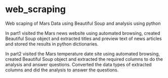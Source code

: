 # web_scraping
Web scaping of Mars Data using Beautiful Soup and analysis using python

In part1 
visited the Mars news website using automated browsing, created Beautiful Soup object and extracted titles and preview text of news articles and stored the results in python dictionaries.

In part2
visited the Mars temperature date site using automated browsing, created Beautiful Soup object and extracted the required columns to do the analysis and answer questions. Converted the data types of extracted columns and did the analysis to answer the questions.